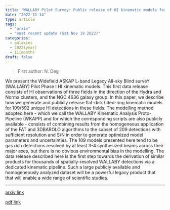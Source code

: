 ```yaml
---
title: "WALLABY Pilot Survey: Public release of HI kinematic models for more than 100 galaxies from phase 1 of ASKAP pilot observations"
date: "2022-11-14"
type: article
tags:
  - "arxiv"
  - "most recent update (Sat Nov 19 2022)"
categories:
  - galaxies
  - 2022(year)
  - 11(month)
draft: false
---
```


> First author: N. Deg

 We present the Widefield ASKAP L-band Legacy All-sky Blind surveY (WALLABY)
Pilot Phase I HI kinematic models. This first data release consists of HI
observations of three fields in the direction of the Hydra and Norma clusters,
and the NGC 4636 galaxy group. In this paper, we describe how we generate and
publicly release flat-disk tilted-ring kinematic models for 109/592 unique HI
detections in these fields. The modelling method adopted here - which we call
the WALLABY Kinematic Analysis Proto-Pipeline (WKAPP) and for which the
corresponding scripts are also publicly available - consists of combining
results from the homogeneous application of the FAT and 3DBAROLO algorithms to
the subset of 209 detections with sufficient resolution and S/N in order to
generate optimized model parameters and uncertainties. The 109 models presented
here tend to be gas rich detections resolved by at least 3-4 synthesized beams
across their major axes, but there is no obvious environmental bias in the
modelling. The data release described here is the first step towards the
derivation of similar products for thousands of spatially-resolved WALLABY
detections via a dedicated kinematic pipeline. Such a large publicly available
and homogeneously analyzed dataset will be a powerful legacy product that that
will enable a wide range of scientific studies.

---
[arxiv link](http://arxiv.org/abs/2211.07333v1)

[pdf link](http://arxiv.org/pdf/2211.07333v1)